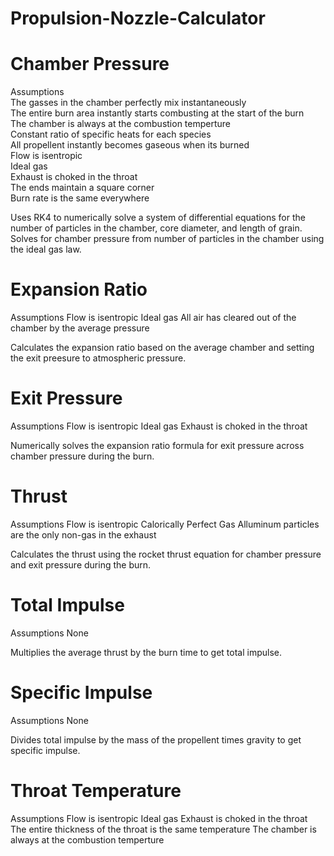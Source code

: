 # Propulsion-Nozzle-Calculator

# Chamber Pressure

Assumptions <br />
	The gasses in the chamber perfectly mix instantaneously <br />
    The entire burn area instantly starts combusting at the start of the burn <br />
    The chamber is always at the combustion temperture <br />
    Constant ratio of specific heats for each species <br />
    All propellent instantly becomes gaseous when its burned <br />
    Flow is isentropic <br />
    Ideal gas <br />
    Exhaust is choked in the throat <br />
    The ends maintain a square corner <br />
    Burn rate is the same everywhere <br />
	
Uses RK4 to numerically solve a system of differential equations for the number of particles in the chamber, core diameter, and length of grain. Solves for chamber pressure from number of particles in the chamber using the ideal gas law.


# Expansion Ratio

Assumptions
    Flow is isentropic
    Ideal gas
    All air has cleared out of the chamber by the average pressure

Calculates the expansion ratio based on the average chamber and setting the exit preesure to atmospheric pressure.


# Exit Pressure

Assumptions
    Flow is isentropic
    Ideal gas
    Exhaust is choked in the throat

Numerically solves the expansion ratio formula for exit pressure across chamber pressure during the burn.


# Thrust

Assumptions
    Flow is isentropic
    Calorically Perfect Gas
    Alluminum particles are the only non-gas in the exhaust

Calculates the thrust using the rocket thrust equation for chamber pressure and exit pressure during the burn.


# Total Impulse

Assumptions
    None

Multiplies the average thrust by the burn time to get total impulse.


# Specific Impulse

Assumptions
    None
	
Divides total impulse by the mass of the propellent times gravity to get specific impulse.


# Throat Temperature

Assumptions
    Flow is isentropic
    Ideal gas
    Exhaust is choked in the throat
    The entire thickness of the throat is the same temperature
    The chamber is always at the combustion temperture
	
